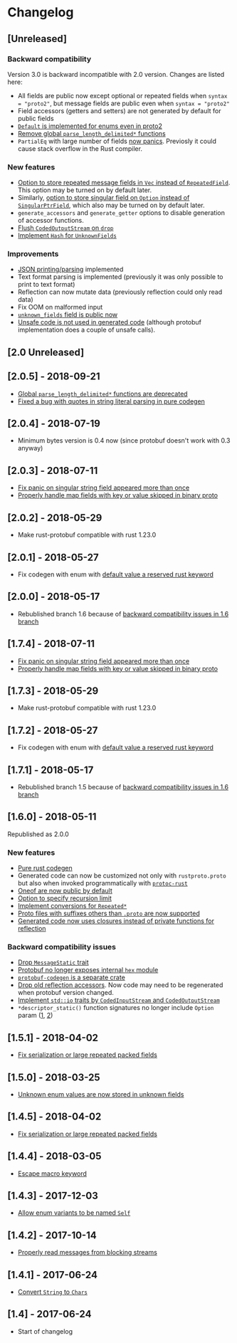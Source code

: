 # Changelog

## [Unreleased]

### Backward compatibility

Version 3.0 is backward incompatible with 2.0 version. Changes are listed here:

- All fields are public now except optional or repeated fields when `syntax = "proto2"`,
  but message fields are public even when `syntax = "proto2"`
- Field accessors (getters and setters) are not generated by default for public fields
- [`Default` is implemented for enums even in proto2](
  https://github.com/stepancheg/rust-protobuf/commit/166966627ebc1e5ce650acd1593489e52757178e)
- [Remove global `parse_length_delimited*`
  functions](https://github.com/stepancheg/rust-protobuf/commit/91c0875e909cdc0648256f0c45cd4a9ade1e4fa0)
- `PartialEq` with large number of fields
  [now panics](https://github.com/stepancheg/rust-protobuf/commit/4f1ca564a00e85b6e3821e91aace71ccb6592bf5).
  Previosly it could cause stack overflow in the Rust compiler.
  
### New features

- [Option to store repeated message fields in `Vec` instead of `RepeatedField`](
  https://github.com/stepancheg/rust-protobuf/issues/280). This option may be turned on by default later.
- Similarly, [option to store singular field on `Option` instead of `SingularPtrField`](
  https://github.com/stepancheg/rust-protobuf/issues/300), which also may be turned on by default later.
- `generate_accessors` and `generate_getter` options to disable generation of accessor functions.
- [Flush `CodedOutputStream` on `drop`](https://github.com/stepancheg/rust-protobuf/commit/0e9cc5964c2731a771725bcf70125d3eb1c273b3)
- [Implement `Hash` for
  `UnknownFields`](https://github.com/stepancheg/rust-protobuf/commit/113babc8c56deb7e2453f0d11c2bfc21134d540f)

### Improvements

- [JSON printing/parsing](https://github.com/stepancheg/rust-protobuf/issues/142) implemented
- Text format parsing is implemented (previously it was only possible to print to text format)
- Reflection can now mutate data (previously reflection could only read data)
- Fix OOM on malformed input
- [`unknown_fields` field is public now](https://github.com/stepancheg/rust-protobuf/commit/24e6479e869d61455bfcf50dde102e6278648516)
- [Unsafe code is not used in generated code](https://github.com/stepancheg/rust-protobuf/issues/340)
  (although protobuf implementation does a couple of unsafe calls).

## [2.0 Unreleased]

## [2.0.5] - 2018-09-21

- [Global `parse_length_delimited*` functions are
  deprecated](https://github.com/stepancheg/rust-protobuf/commit/efdfd5cacfa4f87b2a6e3ffc124d77692db142d9)
- [Fixed a bug with quotes in string literal parsing in pure
  codegen](https://github.com/stepancheg/rust-protobuf/issues/337)

## [2.0.4] - 2018-07-19

- Minimum bytes version is 0.4 now (since protobuf doesn't work with 0.3 anyway)

## [2.0.3] - 2018-07-11

- [Fix panic on singular string field appeared more than
  once](https://github.com/stepancheg/rust-protobuf/commit/28adf07a0b0027ddc8ff57f04ffeb69f35f65620)
- [Properly handle map fields with key or value skipped in binary proto](
  https://github.com/stepancheg/rust-protobuf/issues/318)

## [2.0.2] - 2018-05-29

- Make rust-protobuf compatible with rust 1.23.0

## [2.0.1] - 2018-05-27

- Fix codegen with enum with
  [default value a reserved rust keyword](https://github.com/stepancheg/rust-protobuf/issues/295)

## [2.0.0] - 2018-05-17

- Rebublished branch 1.6 because of
  [backward compatibility issues in 1.6 branch](https://github.com/stepancheg/rust-protobuf/issues/289)

## [1.7.4] - 2018-07-11

- [Fix panic on singular string field appeared more than
  once](https://github.com/stepancheg/rust-protobuf/commit/28adf07a0b0027ddc8ff57f04ffeb69f35f65620)
- [Properly handle map fields with key or value skipped in binary proto](
  https://github.com/stepancheg/rust-protobuf/issues/318)

## [1.7.3] - 2018-05-29

- Make rust-protobuf compatible with rust 1.23.0

## [1.7.2] - 2018-05-27

- Fix codegen with enum with
  [default value a reserved rust keyword](https://github.com/stepancheg/rust-protobuf/issues/295)

## [1.7.1] - 2018-05-17

- Rebublished branch 1.5 because of
  [backward compatibility issues in 1.6 branch](https://github.com/stepancheg/rust-protobuf/issues/289)

## [1.6.0] - 2018-05-11

Republished as 2.0.0

### New features

- [Pure rust codegen](https://github.com/stepancheg/rust-protobuf/tree/master/protobuf-codegen-pure)
- Generated code can now be customized not only with `rustproto.proto`
  but also when invoked programmatically with
  [`protoc-rust`](https://github.com/stepancheg/rust-protobuf/blob/b8573bd53cf5a9611598abbf02b71c49e59a8891/protobuf-codegen/src/customize.rs#L9)
- [Oneof are now public by
  default](https://github.com/stepancheg/rust-protobuf/commit/8bd911e2ea0d4461580105209ae11d9d3ec21fd0)
- [Option to specify recursion limit](https://github.com/stepancheg/rust-protobuf/pull/248)
- [Implement conversions for `Repeated*`](https://github.com/stepancheg/rust-protobuf/pull/236)
- [Proto files with suffixes others than `.proto`
  are now supported](https://github.com/stepancheg/rust-protobuf/pull/265)
- [Generated code now uses closures instead of private functions
  for reflection](https://github.com/stepancheg/rust-protobuf/pull/267)

### Backward compatibility issues

- [Drop `MessageStatic` trait](https://github.com/stepancheg/rust-protobuf/issues/214)
- [Protobuf no longer exposes internal `hex`
  module](https://github.com/stepancheg/rust-protobuf/commit/8ad9687529a565c5ef2db93732cc20c8d8d22f00)
- [`protobuf-codegen` is a separate crate](https://github.com/stepancheg/rust-protobuf/pull/261)
- [Drop old reflection
  accessors](https://github.com/stepancheg/rust-protobuf/commit/7a03aee4e67bdd25ae6c403f37386707a0ab5eb9).
  Now code may need to be regenerated when protobuf version changed.
- [Implement `std::io` traits by `CodedInputStream` and
  `CodedOutputStream`](https://github.com/stepancheg/rust-protobuf/pull/232)
- `*descriptor_static()` function signatures no longer include `Option` param
  ([1](https://github.com/stepancheg/rust-protobuf/commit/8723fca5fb29e279b3ab7d2a28c8fab79189c9c2),
  [2](https://github.com/stepancheg/rust-protobuf/commit/c5446983be3b9d8d49ee39b443ed4fabd8f35440))

## [1.5.1] - 2018-04-02
- [Fix serialization or large repeated packed fields](https://github.com/stepancheg/rust-protobuf/issues/281)

## [1.5.0] - 2018-03-25
- [Unknown enum values are now stored in unknown fields](https://github.com/stepancheg/rust-protobuf/pull/276)

## [1.4.5] - 2018-04-02
- [Fix serialization or large repeated packed fields](https://github.com/stepancheg/rust-protobuf/issues/281)

## [1.4.4] - 2018-03-05
- [Escape macro keyword](https://github.com/stepancheg/rust-protobuf/pull/269)

## [1.4.3] - 2017-12-03
- [Allow enum variants to be named `Self`](https://github.com/stepancheg/rust-protobuf/pull/259)

## [1.4.2] - 2017-10-14
- [Properly read messages from blocking streams](https://github.com/stepancheg/rust-protobuf/issues/157)

## [1.4.1] - 2017-06-24
- [Convert `String` to `Chars`](https://github.com/stepancheg/rust-protobuf/pull/225)

## [1.4] - 2017-06-24
- Start of changelog
